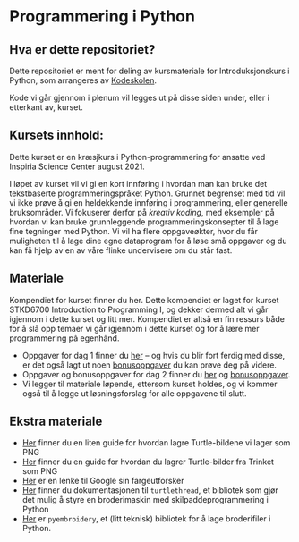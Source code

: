 # Programmering i Python

## Hva er dette repositoriet?
Dette repositoriet er ment for deling av kursmateriale for Introduksjonskurs i Python, som arrangeres av [Kodeskolen](https://simulakodeskolen.no/). 

Kode vi går gjennom i plenum vil legges ut på disse siden under, eller i etterkant av, kurset.

## Kursets innhold:
Dette kurset er en kræsjkurs i Python-programmering for ansatte ved Inspiria Science Center august 2021.

I løpet av kurset vil vi gi en kort innføring i hvordan man kan bruke det tekstbaserte programmeringspråket Python. Grunnet begrenset med tid vil vi ikke prøve å gi en heldekkende innføring i programmering, eller generelle bruksområder. Vi fokuserer derfor på *kreativ koding*, med eksempler på hvordan vi kan bruke grunnleggende programmeringskonsepter til å lage fine tegninger med Python. Vi vil ha flere oppgaveøkter, hvor du får muligheten til å lage dine egne dataprogram for å løse små oppgaver og du kan få hjelp av en av våre flinke undervisere om du står fast.

## Materiale
Kompendiet for kurset finner du her. Dette kompendiet er laget for kurset STKD6700 Introduction to Programming I, og dekker dermed alt vi går igjennom i dette kurset og litt mer. Kompendiet er altså en fin ressurs både for å slå opp temaer vi går igjennom i dette kurset og for å lære mer programmering på egenhånd.

 * Oppgaver for dag 1 finner du [her](Dag1/oppgaver.pdf) – og hvis du blir fort ferdig med disse, er det også lagt ut noen [bonusoppgaver](Dag1/bonusoppgaver.pdf) du kan prøve deg på videre. 
 * Oppgaver og bonusoppgaver for dag 2 finner du [her](Dag2/oppgaver.pdf) og [bonusoppgaver](Dag2/bonusoppgaver.pdf).
 * Vi legger til materiale løpende, ettersom kurset holdes, og vi kommer også til å legge ut løsningsforslag for alle oppgavene til slutt.

## Ekstra materiale
 * [Her](Ekstramateriale/lagre_turtle.md) finner du en liten guide for hvordan lagre Turtle-bildene vi lager som PNG
 * [Her](https://marieroald.github.io/trinket_til_png/) finner du en guide for hvordan du lagrer Turtle-bilder fra Trinket som PNG
 * [Her](https://www.google.com/search?q=color+picker) er en lenke til Google sin fargeutforsker
 * [Her](https://turtlethread.com/) finner du dokumentasjonen til `turtlethread`, et bibliotek som gjør det mulig å styre en broderimaskin med skilpaddeprogrammering i Python
 * [Her](https://github.com/EmbroidePy/pyembroidery) er `pyembroidery`, et (litt teknisk) bibliotek for å lage broderifiler i Python.
